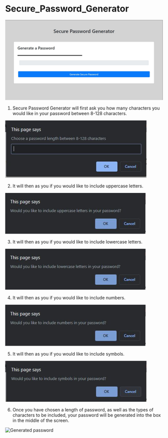 # Secure_Password_Generator

![Main Page](assets/images/htmlpage_SPG.jpg?raw=true "Main Page")

1. Secure Password Generator will first ask you how many characters you would like in your password between 8-128 characters.

![Prompt asking for number of characters](assets/images/numberofcharacters.jpg?raw=true "Prompt asking for number of characters")

2. It will then as you if you would like to include uppercase letters.

![Confirm uppercase](assets/images/uppercase_confirm.jpg?raw=true "Confirm uppercase")

3. It will then as you if you would like to include lowercase letters.

![Confirm lowercase](assets/images/lowercase_confirm.jpg?raw=true "Confirm lowercase")

4. It will then as you if you would like to include numbers.

![Confirm numbers](assets/images/numbers_confirm.jpg?raw=true "Confirm numbers")

5. It will then as you if you would like to include symbols.

![Confirm symbols](assets/images/symbols_confirm.jpg?raw=true "Confirm symbols")

6. Once you have chosen a length of password, as well as the types of characters to be included, your password will be generated into the box in the middle of the screen.

![Generated password](assets/images/passwordgenerated.jpg?raw=true "Generated password")